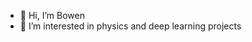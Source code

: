 - 👋 Hi, I’m Bowen
- 👀 I’m interested in physics and deep learning projects

<!---
Nick966696/Nick966696 is a ✨ special ✨ repository because its `README.md` (this file) appears on your GitHub profile.
You can click the Preview link to take a look at your changes.
--->
